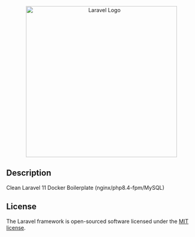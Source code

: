 <p align="center"><a href="https://laravel.com" target="_blank"><img src="https://raw.githubusercontent.com/laravel/art/master/logo-lockup/5%20SVG/2%20CMYK/1%20Full%20Color/laravel-logolockup-cmyk-red.svg" width="400" alt="Laravel Logo"></a></p>

## Description

Clean Laravel 11 Docker Boilerplate (nginx/php8.4-fpm/MySQL)

## License

The Laravel framework is open-sourced software licensed under the [MIT license](https://opensource.org/licenses/MIT).

